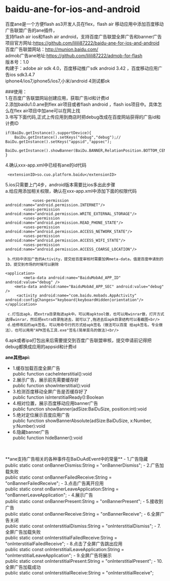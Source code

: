 baidu-ane-for-ios-and-android
=============================

百度ane是一个方便flash as3开发人员在flex，flash air 移动应用中添加百度移动广告联盟广告的ane插件，<br/>
支持flash air ios和flash air android，支持百度广告联盟全屏广告和banner广告<br/>
项目官方网址:https://github.com/lilili87222/baidu-ane-for-ios-and-android<br/>
百度广告联盟网站：http://munion.baidu.com/<br/>
admob广告ane地址:https://github.com/lilili87222/admob-for-flash<br/>
版本号：1.0<br/>
构建于：adobe air sdk 4.0，百度移动推广sdk android 3.42 ，百度移动应用广告ios sdk3.4.7<br/>
iphone4/ios7,iphone5/ios7,小米/android 4测试都ok<br/>

###使用：<br/>
1.在百度广告联盟网站创建应用，获取广告id和计费id<br/>
2.添加baidu1.0.ane到flex air项目或者flash android ，flash ios项目中。具体怎么在flex air项目中加ane可以在网上找<br/>
3.书写下面代码,正式上传应用到商店时把debug改成在百度网站获得的广告id和计费ID<br/>
```
if(BaiDu.getInstance().supportDevice){
	BaiDu.getInstance().setKeys("debug","debug");//	BaiDu.getInstance().setKeys("appsid","appsec");
	BaiDu.getInstance().showBanner(BaiDu.BANNER,RelationPosition.BOTTOM_CENTER);
}
```
4.确认xxx-app.xml中已经有ane的id代码
```
 <extensionID>so.cuo.platform.baidu</extensionID>
```
5.ios只需要上门4步，android版本需要比ios多出此步骤<br/>
     a.给应用添加相关权限，确认在xxx-app.xml中添加下面的权限代码
```
            <uses-permission android:name="android.permission.INTERNET"/>
	    <uses-permission android:name="android.permission.WRITE_EXTERNAL_STORAGE"/>
	    <uses-permission android:name="android.permission.READ_PHONE_STATE"/>
	    <uses-permission android:name="android.permission.ACCESS_NETWORK_STATE"/>
	    <uses-permission android:name="android.permission.ACCESS_WIFI_STATE"/>
	    <uses-permission android:name="android.permission.ACCESS_COARSE_LOCATION"/>
```
     b.代码中添加广告的Activity，提交给百度审核时需要加俩meta-data，值是百度申请到的ID，提交到市场的时候可以删除
```
<application>
    	<meta-data android:name="BaiduMobAd_APP_ID" android:value="debug" /> 
	<meta-data android:name="BaiduMobAd_APP_SEC" android:value="debug" />
  	 <activity android:name="com.baidu.mobads.AppActivity" android:configChanges="keyboard|keyboardHidden|orientation"/> 
</application>
```
     c.打包出apk，把extra目录拖进apk中。可以用apktool做，也可以用winrar做，打开方式选择winrar，然后把extra目录拖进去，就可以了,拖进去后apk目录结构可以看截图<br/>
     d.给修改后的apk签名，可以用命令行的方式给apk签名（做法可以百度 给apk签名，专业做法），也可以用用"APK签名工具.exe"签名(简单菜鸟的做法)<br/>
6.apk或者ipa打包出来后需要提交到百度广告联盟审核，提交申请前记得把debug都换成应用的appsid和计费id<br/>

**ane其他api:**
- 	1.缓存加载百度全屏广告<br/>
 	public function cacheInterstitial():void
- 	2.展示广告，展示前先需要缓存好<br/>
 	public function showInterstitial():void
- 	3.检测百度移动全屏广告是否缓存好了<br/>
 	public function isInterstitialReady():Boolean
- 	4.相对位置，展示百度移动应用banner广告<br/>
 	public function showBanner(adSize:BaiDuSize, position:int):void
- 	5.绝对定位展示百度应用广告<br/>
 	public function showBannerAbsolute(adSize:BaiDuSize, x:Number, y:Number):void
- 	6.隐藏banner广告<br/>
 	public function hideBanner():void
<br/>
<br/>
**ane支持广告相关的各种事件在BaiDuAdEvent中的常量**
-	1.广告隐藏<br/>
	public static const onBannerDismiss:String = "onBannerDismiss";
-	2.广告加载失败<br/>
	public static const onBannerFailedReceive:String = "onBannerFailedReceive";
-	3.点击广告离开应用<br/>
	public static const onBannerLeaveApplication:String = "onBannerLeaveApplication";
-	4.展示广告<br/>
	public static const onBannerPresent:String = "onBannerPresent";
-	5.接收到广告<br/>
	public static const onBannerReceive:String = "onBannerReceive";
-	6.全屏广告关闭<br/>
	public static const onInterstitialDismiss:String = "onInterstitialDismiss";
-	7.全屏广告加载失败<br/>
	public static const onInterstitialFailedReceive:String = "onInterstitialFailedReceive";
-	8.点击了全屏广告跳出应用<br/>
	public static const onInterstitialLeaveApplication:String = "onInterstitialLeaveApplication";
-	9.全屏广告将展示<br/>
	public static const onInterstitialPresent:String = "onInterstitialPresent";
-	10.全屏广告加载成功<br/>
	public static const onInterstitialReceive:String = "onInterstitialReceive";